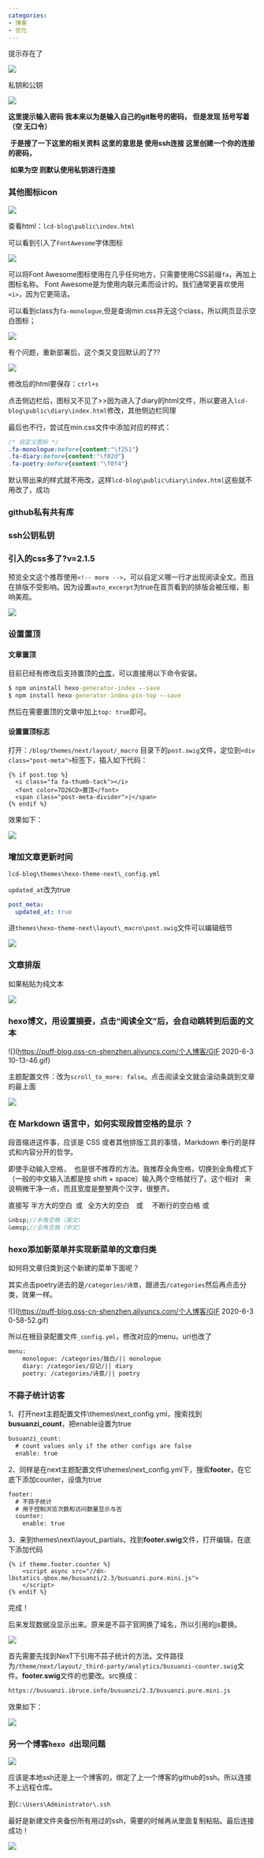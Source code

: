 ```yaml
---
categories:
- 博客
- 优化
---
```




提示存在了

![](https://puff-blog.oss-cn-shenzhen.aliyuncs.com/个人博客/20200601183034.png)

<!--more-->

私钥和公钥

![](https://puff-blog.oss-cn-shenzhen.aliyuncs.com/个人博客/20200601183800.png)

 **这里提示输入密码 我本来以为是输入自己的git账号的密码， 但是发现 括号写着（空 无口令）**

​            **于是搜了一下这里的相关资料 这里的意思是 使用ssh连接 这里创建一个你的连接的密码，**

​             **如果为空 则默认使用私钥进行连接**



### 其他图标icon

![](https://puff-blog.oss-cn-shenzhen.aliyuncs.com/个人博客/20200601225444.png)

查看html：`lcd-blog\public\index.html`

可以看到引入了`FontAwesome`字体图标

![](https://puff-blog.oss-cn-shenzhen.aliyuncs.com/个人博客/20200602014228.png)

可以将Font Awesome图标使用在几乎任何地方，只需要使用CSS前缀`fa`，再加上图标名称。 Font Awesome是为使用内联元素而设计的。我们通常更喜欢使用`<i>`，因为它更简洁。

可以看到class为`fa-monologue`,但是查询min.css并无这个class，所以网页显示空白图标；

![](https://puff-blog.oss-cn-shenzhen.aliyuncs.com/个人博客/20200602014506.png)

有个问题，重新部署后，这个类又变回默认的了??

![](https://puff-blog.oss-cn-shenzhen.aliyuncs.com/个人博客/20200602023645.png)

修改后的html要保存：`ctrl+s`

点击侧边栏后，图标又不见了>>因为进入了diary的html文件，所以要进入`lcd-blog\public\diary\index.html`修改，其他侧边栏同理

最后也不行，尝试在min.css文件中添加对应的样式：

```css
/* 自定义图标 */
.fa-monologue:before{content:"\f251"}
.fa-diary:before{content:"\f02d"}
.fa-poetry:before{content:"\f0f4"}
```

默认带出来的样式就不用改，这样`lcd-blog\public\diary\index.html`这些就不用改了，成功



### github私有共有库



### ssh公钥私钥



### 引入的css多了?v=2.1.5





预览全文这个推荐使用`<!-- more -->`，可以自定义哪一行才出现阅读全文。而且在排版不受影响。因为设置`auto_excerpt`为true在首页看到的排版会被压缩，影响美观。

![](https://puff-blog.oss-cn-shenzhen.aliyuncs.com/个人博客/20200602130407.png)



### 设置置顶

#### 文章置顶

目前已经有修改后支持置顶的[仓库](https://github.com/netcan/hexo-generator-index-pin-top)，可以直接用以下命令安装。

```cmd
$ npm uninstall hexo-generator-index --save
$ npm install hexo-generator-index-pin-top --save
```

然后在需要置顶的文章中加上`top: true`即可。

#### 设置置顶标志

打开：`/blog/themes/next/layout/_macro` 目录下的`post.swig`文件，定位到`<div class="post-meta">`标签下，插入如下代码：

```swig
{% if post.top %}
  <i class="fa fa-thumb-tack"></i>
  <font color=7D26CD>置顶</font>
  <span class="post-meta-divider">|</span>
{% endif %}
```

效果如下：

![](https://puff-blog.oss-cn-shenzhen.aliyuncs.com/个人博客/20200602150950.png)



### 增加文章更新时间

`lcd-blog\themes\hexo-theme-next\_config.yml`

`updated_at`改为true

```yml
post_meta:
  updated_at: true
```

进`themes\hexo-theme-next\layout\_macro\post.swig`文件可以编辑细节

![](https://puff-blog.oss-cn-shenzhen.aliyuncs.com/个人博客/20200606165117.png)

### 文章排版

如果粘贴为纯文本

![](https://puff-blog.oss-cn-shenzhen.aliyuncs.com/个人博客/20200602170031.png)



### hexo博文，用<!--more-->设置摘要，点击“阅读全文”后，会自动跳转到<!--more-->后面的文本

![](https://puff-blog.oss-cn-shenzhen.aliyuncs.com/个人博客/GIF 2020-6-3 10-13-46.gif)

主题配置文件：改为`scroll_to_more: false`。点击阅读全文就会滚动条跳到文章的最上面

![](https://puff-blog.oss-cn-shenzhen.aliyuncs.com/个人博客/20200603102930.png)





### 在 Markdown 语言中，如何实现段首空格的显示 ？

段首缩进这件事，应该是 CSS 或者其他排版工具的事情，Markdown 奉行的是样式和内容分开的哲学。

即使手动输入空格，&nbsp; 也是很不推荐的方法。我推荐全角空格，切换到全角模式下（一般的中文输入法都是按 shift + space）输入两个空格就行了。这个相对 &nbsp; 来说稍微干净一点，而且宽度是整整两个汉字，很整齐。

直接写
半方大的空白&ensp;或&#8194;
全方大的空白&emsp;或&#8195;
不断行的空白格&nbsp;或

```php
&nbsp;//半角空格（英文）
&emsp;//全角空格（中文）
```



### hexo添加新菜单并实现新菜单的文章归类

如何将文章归类到这个新建的菜单下面呢？

其实点击poetry进去的是`/categories/诗意`，跟进去`/categories`然后再点击分类，效果一样。

![](https://puff-blog.oss-cn-shenzhen.aliyuncs.com/个人博客/GIF 2020-6-3 0-58-52.gif)

所以在根目录配置文件`_config.yml`，修改对应的menu，url也改了

```html
menu:
	monologue: /categories/独白/|| monologue
	diary: /categories/日记/|| diary
	poetry: /categories/诗意/|| poetry
```



### 不蒜子统计访客

1、打开next主题配置文件\themes\next_config.yml，搜索找到**busuanzi_count**，把enable设置为true

```html
busuanzi_count:
  # count values only if the other configs are false
  enable: true
```

2、同样是在next主题配置文件\themes\next_config.yml下，搜索**footer**，在它底下添加counter，设值为true

```html
footer:
  # 不蒜子统计
  # 用于控制浏览次数和访问数量显示与否
  counter:
    enable: true
```

3、来到themes\next\layout_partials，找到**footer.swig**文件，打开编辑，在底下添加代码

```swig
{% if theme.footer.counter %}
    <script async src="//dn-lbstatics.qbox.me/busuanzi/2.3/busuanzi.pure.mini.js">   
    </script>
{% endif %}
```

完成！

后来发现数据没显示出来。原来是不蒜子官网换了域名，所以引用的js要换。

![](https://puff-blog.oss-cn-shenzhen.aliyuncs.com/个人博客/20200603153523.png)

首先需要先找到NexT下引用不蒜子统计的方法。文件路径为`/theme/next/layout/_third-party/analytics/busuanzi-counter.swig`文件。**footer.swig**文件的也要改。src换成：

```html
https://busuanzi.ibruce.info/busuanzi/2.3/busuanzi.pure.mini.js
```

效果如下：

![](https://puff-blog.oss-cn-shenzhen.aliyuncs.com/个人博客/20200603154105.png)





### 另一个博客`hexo d`出现问题

![](https://puff-blog.oss-cn-shenzhen.aliyuncs.com/个人博客/20200603160350.png)

应该是本地ssh还是上一个博客的，绑定了上一个博客的github的ssh。所以连接不上远程仓库。

到`C:\Users\Administrator\.ssh`

最好是新建文件夹备份所有用过的ssh，需要的时候再从里面复制粘贴。最后连接成功！

![](https://puff-blog.oss-cn-shenzhen.aliyuncs.com/个人博客/20200603172012.png)